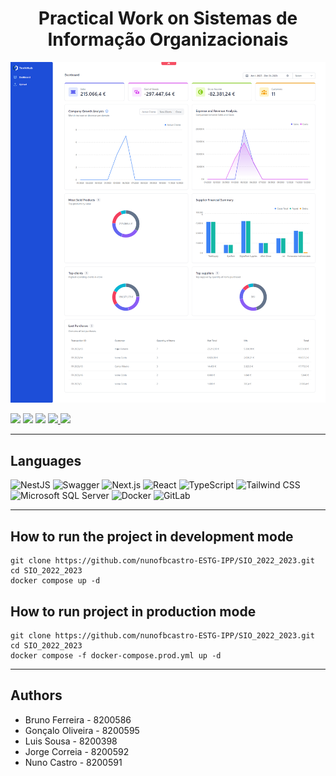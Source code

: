 <h1 align="center">Practical Work on Sistemas de Informação Organizacionais</h1>

<img src="/.github/assets/Page.png?raw=true"/>

<p>
  <img src="http://img.shields.io/static/v1?style=for-the-badge&label=School%20year&message=2022/2023&color=sucess"/>
  <img src="http://img.shields.io/static/v1?style=for-the-badge&label=Discipline&message=SIO&color=sucess"/>
  <img src="http://img.shields.io/static/v1?style=for-the-badge&label=Grade&message=?&color=sucess"/>
  <a href="/.github/assets/GROUP_1_Report.pdf" target="_blank">
    <img src="https://img.shields.io/badge/-Report-grey?style=for-the-badge"/>
  </a>
  <a href="/.github/assets/GROUP_1_Presentation.pdf" target="_blank">
    <img src="https://img.shields.io/badge/-Presentation-grey?style=for-the-badge"/>
  </a>
</p>

---

<h2>Languages</h2>
<p align="left"> 
  <img src="https://img.shields.io/static/v1?style=for-the-badge&amp;message=NestJS&amp;color=E0234E&amp;logo=NestJS&amp;logoColor=FFFFFF&amp;label=" alt="NestJS">
  <img src="https://img.shields.io/static/v1?style=for-the-badge&amp;message=Swagger&amp;color=222222&amp;logo=Swagger&amp;logoColor=85EA2D&amp;label=" alt="Swagger">
  <img src="https://img.shields.io/static/v1?style=for-the-badge&amp;message=Next.js&amp;color=000000&amp;logo=Next.js&amp;logoColor=FFFFFF&amp;label=" alt="Next.js">
  <img src="https://img.shields.io/static/v1?style=for-the-badge&amp;message=React&amp;color=222222&amp;logo=React&amp;logoColor=61DAFB&amp;label=" alt="React">
  <img src="https://img.shields.io/static/v1?style=for-the-badge&amp;message=TypeScript&amp;color=3178C6&amp;logo=TypeScript&amp;logoColor=FFFFFF&amp;label=" alt="TypeScript">
  <img src="https://img.shields.io/static/v1?style=for-the-badge&amp;message=Tailwind+CSS&amp;color=222222&amp;logo=Tailwind+CSS&amp;logoColor=06B6D4&amp;label=" alt="Tailwind CSS">
  <img src="https://img.shields.io/static/v1?style=for-the-badge&amp;message=Microsoft+SQL+Server&amp;color=CC2927&amp;logo=Microsoft+SQL+Server&amp;logoColor=FFFFFF&amp;label=" alt="Microsoft SQL Server">
  <img src="https://img.shields.io/static/v1?style=for-the-badge&amp;message=Docker&amp;color=2496ED&amp;logo=Docker&amp;logoColor=FFFFFF&amp;label=" alt="Docker">
  <img src="https://img.shields.io/static/v1?style=for-the-badge&amp;message=GitLab&amp;color=FC6D26&amp;logo=GitLab&amp;logoColor=FFFFFF&amp;label=" alt="GitLab">
</p>

---

<h2>How to run the project in development mode</h2>

```
git clone https://github.com/nunofbcastro-ESTG-IPP/SIO_2022_2023.git
cd SIO_2022_2023
docker compose up -d
```

<h2>How to run project in production mode</h2>

```
git clone https://github.com/nunofbcastro-ESTG-IPP/SIO_2022_2023.git
cd SIO_2022_2023
docker compose -f docker-compose.prod.yml up -d
```

---

<h2>Authors</h2>

- Bruno Ferreira - 8200586
- Gonçalo Oliveira - 8200595
- Luis Sousa - 8200398
- Jorge Correia - 8200592
- Nuno Castro - 8200591
